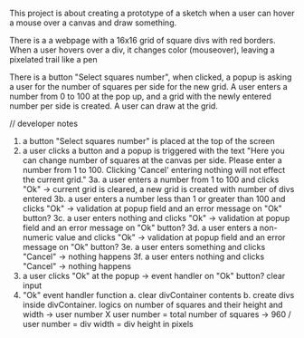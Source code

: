 This project is about creating a prototype of a sketch when a user can hover a mouse over a canvas and draw something. 

There is a a webpage with a 16x16 grid of square divs with red borders.
When a user hovers over a div, it changes color (mouseover), leaving a pixelated trail like a pen

There is a button "Select squares number", when clicked, a popup is asking a user for the number of squares per side for the new grid.  A user enters a number from 0 to 100 at the pop up, and a grid with the newly entered number per side is created. A user can draw at the grid. 

// developer notes
1. a button "Select squares number" is placed at the top of the screen
2. a user clicks a button and a popup is triggered with the text "Here you can change number of squares at the canvas per side. Please enter a number from 1 to 100. Clicking 'Cancel' entering nothing will not effect the current grid."
3a. a user enters a number from 1 to 100 and clicks "Ok" → current grid is cleared, a new grid is created with number of divs entered
3b. a user enters a number less than 1 or greater than 100 and clicks "Ok" → validation at popup field and an error message on "Ok" button?
3c. a user enters nothing and clicks "Ok" → validation at popup field and an error message on "Ok" button?
3d. a user enters a non-numeric value and clicks "Ok" → validation at popup field and an error message on "Ok" button?
3e. a user enters something and clicks "Cancel" → nothing happens
3f. a user enters nothing and clicks "Cancel" → nothing happens
4. a user clicks "Ok" at the popup  → event handler on "Ok" button? clear input
5. "Ok" event handler function
    a. clear divContainer contents
    b. create divs inside divContainer. logics on number of squares and their height and width 
      → user number X user number = total number of squares
      → 960 / user number = div width = div height in pixels 



